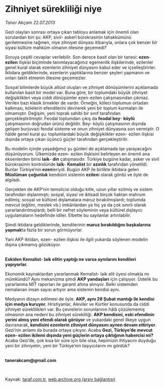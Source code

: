 # Zihniyet sürekliliği niye

*Taner Akçam 22.07.2013*

<div class="yazi"><p>Gezi olayları sonrası ortaya çıkan tabloyu anlamak için önemli olan sorulardan biri şu: AKP, sivil- askerî bürokrasinin tahakkümünü geriletmesine rağmen, niye zihniyet dünyası itibarıyla, onlara çok benzer bir siyasi kültüre mahkûm olmanın ötesine geçemedi?</p>
<p>Soruya çeşitli cevaplar verilebilir. Son derece basit olan bir tanesi: <b>ezen</b>- <b>ezilen</b> ilişkisi biçiminde tanımlayacağımız egemenlik ilişkilerinde, ezilenler genel kural olarak ezenlerin zihniyet dünyasını kabul eder ve içselleştirirler. İktidara geldiklerinde, ezenlerin yaptıklarına benzer şeyleri yapmanın ve onları taklit etmenin ötesine geçemezler.</p>
<p>Sosyal bilimlerde büyük altüst oluşları ve zihniyet dönüşümlerini açıklamada kullanılan basit bir model var. Buna göre, bir toplumdaki büyük zihniyet değişiklikleri veya ciddi dönüşümler ezen-ezilen çatışmasından çıkmaz. Verilen bazı klasik örnekler de vardır. Örneğin, köleci toplumun ortadan kalkması, kölelerin efendilerini devirerek yeni bir toplum kurmaları ile olmamıştır. Değişim, yeni toprak sahibi bir sınıf tarafından gerçekleştirilmiştir. Feodal toplumdan çıkış da <b>feodal bey</b>- <b>köylü</b> çatışmasının doğrudan ürünü değildir. Bey- köylü çatışmasının dışında gelişen burjuvazi feodal sisteme ve onun zihniyet dünyasına son vermiştir. O hâlde genel kural şu: toplumlardaki büyük değişiklikler ezen- ezilen ilişkisi dışında ortaya çıkan üçüncü güçler tarafından gerçekleştirilir.</p>
<p>Bu modelin içinde yaşadığımız şu günleri de açıklamada işe yarayacağını düşünüyorum. Ülkemizde ezen- ezilen ilişkisini belirleyen en önemli ana eksenlerden birisi <b>laik</b>- <b>din</b> çatışmasıdır. Türkiye bugüne kadar, asker ve sivil bürokrasinin kontrolünde <b>laik</b>- <b>Kemalist</b> bir <b>azınlık</b> tarafından yönetildi. Bunlar Türkiye’nin<b> ezen</b>leriydi. Bugün AKP ile birlikte iktidara gelen <b>Müslüman</b> <b>çoğunluk</b> kendisini sistemin <b>ezilen</b>i olarak gördü ve öyle de algıladı.</p>
<p>Gerçekten de AKP’nin temsilcisi olduğu kitle, uzun yıllar ezilmiş ve sistem tarafından dışlanmıştı; sosyal, siyasi ve iktisadi birçok haktan mahrum edilmiş; sosyal ve kültürel dışlamalara maruz bırakılmışlardı; toplumda mevcut (eğitim, meslek vb.) imkânlardan ya hiç ya da çok sınırlı olarak yararlandırılmışlardı; belli bir nefret söyleminin veya kültürel dışlayıcı uygulamaların hedefinde idiler. Elbette bu sayılanlar artırılabilir.</p>
<p>Şimdi iktidara geldiklerinde, kendilerinin <b>maruz bırakıldığını başkalarına yapmak</b>ta fazla bir sorun görmüyorlar.</p>
<p>Yani AKP iktidarı, ezen- ezilen ilişkisi ile ilgili yukarda söylenen modelin dışına çıkmamış gözüküyor.</p>
<p><b><br/>Eskiden Kemalist- laik elitin yaptığı ne varsa aynılarını kendileri yapıyorlar.</b></p>
<p>Ekonomik kaynaklardan yararlanmak Kemalist- laik elit üyesi olmakla mı mümkündü? Aynı mekanizma şimdi <b>AKP yandaşları</b> için çalışıyor. Üstelik bu yararlanma MİT raporları ile garanti altına alınıyor. Belki sistemden nemalanan insan sayısı artıyor ama sistemin kendisi aynı.</p>
<p>Medyanın dizayn edilmesi de öyle. <b>AKP, aynı 28 Şubat mantığı ile kendisi için medya kuruyor.</b> Hristiyanlar, Aleviler ve Kürtler konusunda da ciddi zihniyet süreklilikleri var. Bu çevrelerin sorunlarının hâlâ çözülememiş olmasının ana nedeni bu zihniyet sürekliliği. <b>AKP kendisini, eski efendinin yerini almış yeni efendi olarak görüyor</b> ve yukardaki genel ilkeye uygun davranarak, <b>kendisini ezenlerin zihniyet dünyasını aynen devam ettiriyor</b>. Gezi’nin anlamı da burada ortaya çıkıyor. Acaba <b>Gezi, Türkiye’de mevcut ezen- ezilen ikilemi dışında yeni güçlerin ortaya çıktığının habercisi mi?</b> Acaba Gezi’de, çok kısa bir süre için bile olsa, hepimizin ihtiyacını duyduğu yeni bir zihniyetin, yeni bir Türkiye’nin taşıyıcılarını mı gördük?</p><b>
<p><br/>tanerakcam@gmail.com</p>
<p></p></b> 
</div>

Kaynak: [taraf.com.tr](http://www.taraf.com.tr:80/taner-akcam/makale-zihniyet-surekliligi-niye.htm), [web.archive.org (arşiv bağlantısı)](http://web.archive.org/web/20130724041008/http://www.taraf.com.tr:80/taner-akcam/makale-zihniyet-surekliligi-niye.htm)

